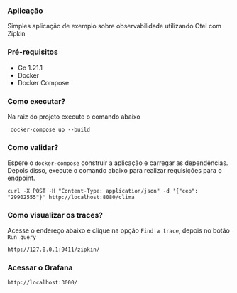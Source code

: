 ### Aplicação
Simples aplicação de exemplo sobre observabilidade utilizando Otel com Zipkin

### Pré-requisitos
- Go 1.21.1
- Docker
- Docker Compose

### Como executar?
Na raiz do projeto execute o comando abaixo
```
 docker-compose up --build 
```
### Como validar?
Espere o `docker-compose` construir a aplicação e carregar as dependências. Depois disso, execute o comando abaixo para realizar requisições para o endpoint.
```
curl -X POST -H "Content-Type: application/json" -d '{"cep": "29902555"}' http://localhost:8080/clima
```
### Como visualizar os traces?
Acesse o endereço abaixo e clique na opção `Find a trace`, depois no botão `Run query`
```
http://127.0.0.1:9411/zipkin/
```

### Acessar o Grafana
```
http://localhost:3000/
```
